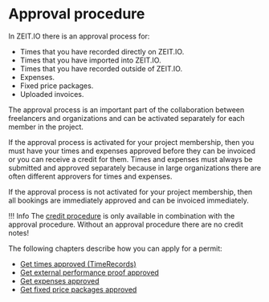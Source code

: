 # Approval procedure 

In ZEIT.IO there is an approval process for:

- Times that you have recorded directly on ZEIT.IO.
- Times that you have imported into ZEIT.IO.
- Times that you have recorded outside of ZEIT.IO.
- Expenses.
- Fixed price packages.
- Uploaded invoices.

The approval process is an important part of the collaboration between freelancers and organizations and can be activated separately for each member in the project.

If the approval process is activated for your project membership, then you must have your times and expenses approved before they can be invoiced or you can receive a credit for them.
Times and expenses must always be submitted and approved separately because in large organizations there are often different approvers for times and expenses.

If the approval process is not activated for your project membership, then all
bookings are immediately approved and can be invoiced immediately.

!!! Info
    The [credit procedure](/freiberufler/gutschriftverfahren.en/) is only available in combination with the approval procedure.
    Without an approval procedure there are no credit notes!

The following chapters describe how you can apply for a permit:

- [Get times approved (TimeRecords)](/freiberufler/leistungsnachweise.en/#zeiten-genehmigen-lassen-timerecords)
- [Get external performance proof approved](/freiberufler/leistungsnachweise/#externen-leistungsnachweis-genehmigen-lassen.en)
- [Get expenses approved](/freiberufler/ausgaben.en/#get-expenses-approved)
- [Get fixed price packages approved](/freiberufler/projekte.en/#request-approval-for-a-fixed-price-package)
